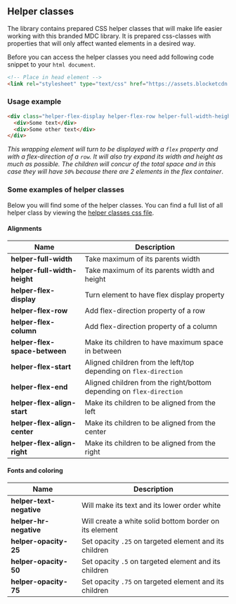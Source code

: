 ## Helper classes

The library contains prepared CSS helper classes that will make life easier working with this branded MDC library. It is prepared css-classes with properties that will only affect wanted elements in a desired way.

Before you can access the helper classes you need add following code snippet to your `html document`.
``` html
<!-- Place in head element -->
<link rel="stylesheet" type="text/css" href="https://assets.blocketcdn.se/mdc/<version>/helpers.js" />
```

### Usage example
```html
<div class="helper-flex-display helper-flex-row helper-full-width-height">
  <div>Some text</div>
  <div>Some other text</div>
</div>
```
*This wrapping element will turn to be displayed with a `flex` property and with a flex-direction of a `row`. It will also try expand its width and height as much as possible. The children will concur of the total space and in this case they will have `50%` because there are 2 elements in the flex container*.

### Some examples of helper classes
Below you will find some of the helper classes. You can find a full list of all helper class by viewing the [helper classes css file](https://github.schibsted.io/blocket/blocket-web-material-design/blob/master/lib/scss/entry-helpers.scss).


#### Alignments
| Name | Description |
| - | - |
| **helper-full-width** | Take maximum of its parents width |
| **helper-full-width-height** | Take maximum of its parents width and height |
| **helper-flex-display** | Turn element to have flex display property |
| **helper-flex-row** | Add flex-direction property of a row |
| **helper-flex-column** | Add flex-direction property of a column |
| **helper-flex-space-between** | Make its children to have maximum space in between  |
| **helper-flex-start** | Aligned children from the left/top depending on `flex-direction` |
| **helper-flex-end** | Aligned children from the right/bottom depending on `flex-direction` |
| **helper-flex-align-start** | Make its children to be aligned from the left |
| **helper-flex-align-center** | Make its children to be aligned from the center |
| **helper-flex-align-right** | Make its children to be aligned from the right |

#### Fonts and coloring
| Name | Description |
| - | - |
| **helper-text-negative** | Will make its text and its lower order white |
| **helper-hr-negative** | Will create a white solid bottom border on its element |
| **helper-opacity-25** | Set opacity `.25` on targeted element and its children |
| **helper-opacity-50** | Set opacity `.5` on targeted element and its children |
| **helper-opacity-75** | Set opacity `.75` on targeted element and its children |

